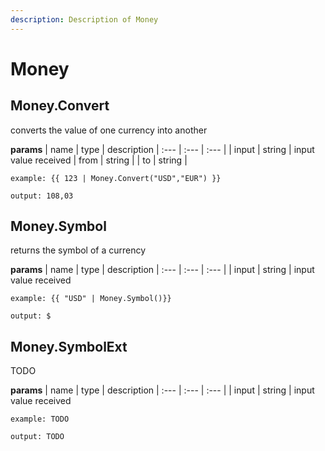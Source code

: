```yaml
---
description: Description of Money
---
```


# Money


## Money.Convert
converts the value of one currency into another


**params**
    | name | type  | description
    | :--- | :---  | :---        |
    | input | string  | input value received
    | from | string  | 
    | to | string  | 


```
example: {{ 123 | Money.Convert("USD","EUR") }}

output: 108,03

```
## Money.Symbol
returns the symbol of a currency


**params**
    | name | type  | description
    | :--- | :---  | :---        |
    | input | string  | input value received


```
example: {{ "USD" | Money.Symbol()}}

output: $

```
## Money.SymbolExt
TODO


**params**
    | name | type  | description
    | :--- | :---  | :---        |
    | input | string  | input value received


```
example: TODO

output: TODO

```


